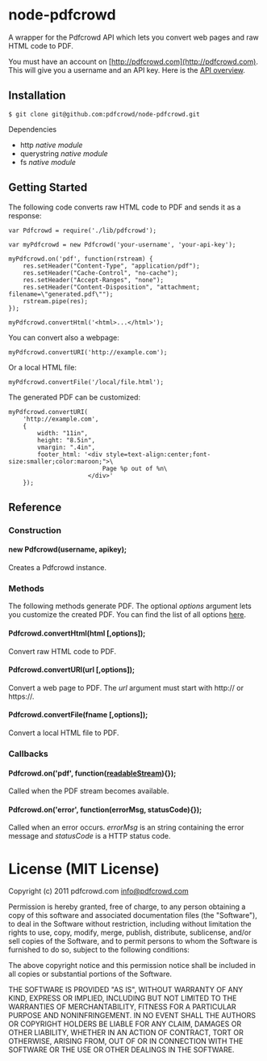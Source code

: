 # node-pdfcrowd

A wrapper for the Pdfcrowd API which lets you convert web pages and raw HTML code to PDF.

You must have an account on
[http://pdfcrowd.com](http://pdfcrowd.com). This will give you a
username and an API key. Here is the
[API overview](http://pdfcrowd.com/html-to-pdf-api/).

## Installation

    $ git clone git@github.com:pdfcrowd/node-pdfcrowd.git
    
Dependencies

* http *native module*
* querystring *native module*
* fs *native module*

## Getting Started

The following code converts raw HTML code to PDF and sends it as a response:

    var Pdfcrowd = require('./lib/pdfcrowd');

    var myPdfcrowd = new Pdfcrowd('your-username', 'your-api-key');
        
    myPdfcrowd.on('pdf', function(rstream) {
        res.setHeader("Content-Type", "application/pdf");
        res.setHeader("Cache-Control", "no-cache");
        res.setHeader("Accept-Ranges", "none");
        res.setHeader("Content-Disposition", "attachment; filename=\"generated.pdf\"");
        rstream.pipe(res);
    });
        
    myPdfcrowd.convertHtml('<html>...</html>');
    
You can convert also a webpage:
    
    myPdfcrowd.convertURI('http://example.com');

Or a local HTML file:
    
    myPdfcrowd.convertFile('/local/file.html');
    
The generated PDF can be customized:

    myPdfcrowd.convertURI(
        'http://example.com', 
        {
            width: "11in",
            height: "8.5in",
            vmargin: ".4in",
            footer_html: '<div style=text-align:center;font-size:smaller;color:maroon;">\
                              Page %p out of %n\
                          </div>'
        });

## Reference

### Construction

#### new Pdfcrowd(username, apikey);

Creates a Pdfcrowd instance.
    
### Methods

The following methods generate PDF. The optional *options* argument
lets you customize the created PDF. You can find the list of all
options
[here](http://pdfcrowd.com/html-to-pdf-api/#api-ref-conversion-common-par).

#### Pdfcrowd.convertHtml(html [,options]);

Convert raw HTML code to PDF.

#### Pdfcrowd.convertURI(url [,options]);

Convert a web page to PDF. The *url* argument must start with http:// or https://.

#### Pdfcrowd.convertFile(fname [,options]);

Convert a local HTML file to PDF.
    
### Callbacks

####  Pdfcrowd.on('pdf', function([readableStream](http://nodejs.org/docs/latest/api/streams.html#readable_Stream)){});

Called when the PDF stream becomes available.


####  Pdfcrowd.on('error', function(errorMsg, statusCode){});

Called when an error occurs. *errorMsg* is an string containing the
error message and *statusCode* is a HTTP status code.
 

# License (MIT License)

Copyright (c) 2011 pdfcrowd.com <info@pdfcrowd.com>

Permission is hereby granted, free of charge, to any person obtaining a copy
of this software and associated documentation files (the "Software"), to deal
in the Software without restriction, including without limitation the rights
to use, copy, modify, merge, publish, distribute, sublicense, and/or sell
copies of the Software, and to permit persons to whom the Software is
furnished to do so, subject to the following conditions:

The above copyright notice and this permission notice shall be included in
all copies or substantial portions of the Software.

THE SOFTWARE IS PROVIDED "AS IS", WITHOUT WARRANTY OF ANY KIND, EXPRESS OR
IMPLIED, INCLUDING BUT NOT LIMITED TO THE WARRANTIES OF MERCHANTABILITY,
FITNESS FOR A PARTICULAR PURPOSE AND NONINFRINGEMENT. IN NO EVENT SHALL THE
AUTHORS OR COPYRIGHT HOLDERS BE LIABLE FOR ANY CLAIM, DAMAGES OR OTHER
LIABILITY, WHETHER IN AN ACTION OF CONTRACT, TORT OR OTHERWISE, ARISING FROM,
OUT OF OR IN CONNECTION WITH THE SOFTWARE OR THE USE OR OTHER DEALINGS IN
THE SOFTWARE.
    

